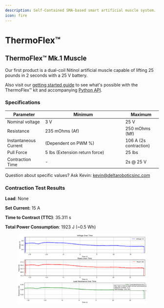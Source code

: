 ```yaml
---
description: Self-Contained SMA-based smart artificial muscle system.
icon: fire
---
```


# ThermoFlex™

## ThermoFlex™ Mk.1 Muscle

Our first product is a dual-coil Nitinol artificial muscle capable of lifting 25 pounds in 2 seconds with a 25 V battery.

Also visit our [getting started guide](../../tutorials/thermoflex-tm/getting-started-with-our-evaluation-kit.md) to see what's possible with the ThermoFlex™ kit and accompanying [Python API](../../software/thermoflex-tm-api.md).

### Specifications

<table><thead><tr><th>Parameter</th><th width="249">Minimum</th><th>Maximum</th></tr></thead><tbody><tr><td>Nominal voltage</td><td>3 V</td><td>25 V</td></tr><tr><td>Resistance</td><td>235 mOhms (Af)</td><td>250 mOhms (Mf)</td></tr><tr><td>Instantaneous Current</td><td>(Dependent on PWM %)</td><td>106 A (2s contraction)</td></tr><tr><td>Pull Force</td><td>5 lbs (Extension return force)</td><td>25 lbs</td></tr><tr><td>Contraction Time</td><td>-</td><td>2s @ 25 V</td></tr></tbody></table>

Question about specific values? Ask Kevin: [kevin@deltaroboticsinc.com](mailto:kevin@deltaroboticsinc.com)



### Contraction Test Results

**Load**: None

**Set Current:** 15 A

**Time to Contract (TTC)**: 35.311 s

**Total Power Consumption**: 1923 J (\~0.5 Wh)

<figure><img src="../../.gitbook/assets/Figure_1_zoom.png" alt=""><figcaption></figcaption></figure>
